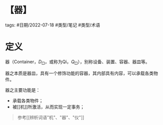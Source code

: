 # 【器】

tags: #日期/2022-07-18 #类型/笔记 #类型/术语 



# 定义

器（Container，$D_{\Box}$，或称为Qi，$Q_{\Box}$），别称设备、装置、容器、器皿等。

器之本质是器皿，具有一个修饰功能的容器，其内部具有内容，可以承载各类物件。

器之主要功能是：
- 承载各类物件；
- 被[[机]]所激活，从而实现一定事务；

> 参考[[辨析词语"机"、"器"、"仪"]]